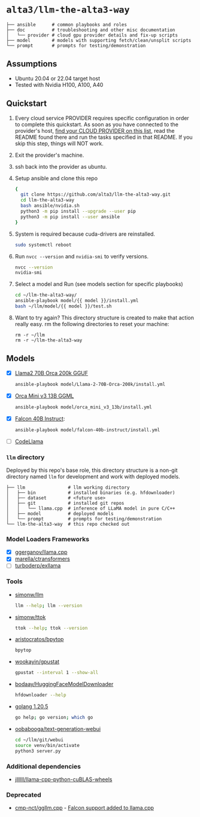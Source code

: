 # `alta3/llm-the-alta3-way`

```
├── ansible      # common playbooks and roles
├── doc          # troubleshooting and other misc documentation
│   └── provider # cloud gpu provider details and fix-up scripts
├── model        # models with supporting fetch/clean/unsplit scripts
└── prompt       # prompts for testing/demonstration
```

## Assumptions

- Ubuntu 20.04 or 22.04 target host
- Tested with Nvidia H100, A100, A40

## Quickstart

1. Every cloud service PROVIDER requires specific configuration in order to complete this quickstart. As soon as you have connected to the provider's host, [find your CLOUD PROVIDER on this list](doc/provider/README.md), read the README found there and run the tasks specified in that README. If you skip this step, things will NOT work.

0. Exit the provider's machine.

0. ssh back into the provider as ubuntu.

0. Setup ansible and clone this repo

   ```bash
   {
     git clone https://github.com/alta3/llm-the-alta3-way.git
     cd llm-the-alta3-way
     bash ansible/nvidia.sh
     python3 -m pip install --upgrade --user pip
     python3 -m pip install --user ansible
   }
   ```

0. System is required because cuda-drivers are reinstalled.

   ```bash
   sudo systemctl reboot
   ```

0. Run `nvcc --version` and `nvidia-smi` to verify versions.

   ```bash
   nvcc --version
   nvidia-smi
   ```

0. Select a model and Run (see models section for specific playbooks)

   ```bash
   cd ~/llm-the-alta3-way/
   ansible-playbook model/{{ model }}/install.yml
   bash ~/llm/model/{{ model }}/test.sh
   ```

0. Want to try again?  This directory structure is created to make that action really easy. rm the following directories to reset your machine:

    ```
    rm -r ~/llm
    rm -r ~/llm-the-alta3-way
    ```

## Models

- [x] [Llama2 70B Orca 200k GGUF](https://huggingface.co/TheBloke/Llama-2-70B-Orca-200k-GGUF)
   ```bash
   ansible-playbook model/Llama-2-70B-Orca-200k/install.yml
   ```

- [x] [Orca Mini v3 13B GGML](https://huggingface.co/TheBloke/orca_mini_v3_13b-GGML)
   ```bash
   ansible-playbook model/orca_mini_v3_13b/install.yml
   ```

- [x] [Falcon 40B Instruct](https://huggingface.co/tiiuae/falcon-40b-instruct): 
   ```bash
   ansible-playbook model/falcon-40b-instruct/install.yml
   ```

- [ ] [CodeLlama](https://github.com/facebookresearch/codellama)

### `llm` directory

Deployed by this repo's base role, this directory structure is a non-git directory named `llm` for development and work with deployed models.

```
├── llm                # llm working directory
│   ├── bin            # installed binaries (e.g. hfdownloader)
│   ├── dataset        # <future use>
│   ├── git            # installed git repos
│   │   └── llama.cpp  # inference of LLaMA model in pure C/C++
│   ├── model          # deployed models
│   └── prompt         # prompts for testing/demonstration      
└── llm-the-alta3-way  # this repo checked out
```


### Model Loaders Frameworks

- [x] [ggerganov/llama.cpp](https://github.com/ggerganov/llama.cpp)
- [x] [marella/ctransformers](https://github.com/marella/ctransformers)
- [ ] [turboderp/exllama](https://github.com/turboderp/exllama)

### Tools

- [simonw/llm](https://github.com/simonw/llm) 
   ```bash
   llm --help; llm --version
   ```
- [simonw/ttok](https://github.com/simonw/ttok) 
   ```bash
   ttok --help; ttok --version
   ```
- [aristocratos/bpytop](https://github.com/aristocratos/bpytop)
   ```bash
   bpytop
   ```
- [wookayin/gpustat](https://github.com/wookayin/gpustat)
   ```bash
   gpustat --interval 1 --show-all
   ```
- [bodaay/HuggingFaceModelDownloader](https://github.com/bodaay/HuggingFaceModelDownloader)
   ```bash
   hfdownloader --help
   ```
- [golang 1.20.5](https://go.dev/)
   ```bash
   go help; go version; which go
   ```
- [oobabooga/text-generation-webui](https://github.com/oobabooga/text-generation-webui)
   ```bash
   cd ~/llm/git/webui
   source venv/bin/activate
   python3 server.py
   ```

### Additional dependencies

- [jllllll/llama-cpp-python-cuBLAS-wheels](https://github.com/jllllll/llama-cpp-python-cuBLAS-wheels)

### Deprecated

- [cmp-nct/ggllm.cpp](https://github.com/cmp-nct/ggllm.cpp) - [Falcon support added to llama.cpp](https://github.com/ggerganov/llama.cpp/issues/1602)
